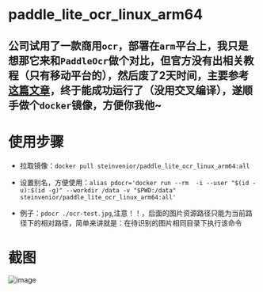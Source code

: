 # paddle_lite_ocr_linux_arm64


## 公司试用了一款商用`ocr`，部署在`arm`平台上，我只是想那它来和`PaddleOcr`做个对比，但官方没有出相关教程（只有移动平台的），然后废了2天时间，主要参考[这篇文章](https://blog.csdn.net/qq_39056987/article/details/121078743?spm=1001.2014.3001.5501)，终于能成功运行了（没用交叉编译），遂顺手做个`docker`镜像，方便你我他~


# 使用步骤
- 拉取镜像：`docker pull steinvenior/paddle_lite_ocr_linux_arm64:all`

- 设置别名，方便使用：`alias pdocr='docker run --rm  -i --user "$(id -u):$(id -g)" --workdir /data -v "$PWD:/data" steinvenior/paddle_lite_ocr_linux_arm64:all'`

- 例子：`pdocr ./ocr-test.jpg`,注意！！，后面的图片资源路径只能为当前路径下的相对路径，简单来讲就是：在待识别的图片相同目录下执行该命令

# 截图

![image](https://user-images.githubusercontent.com/18524326/149324039-f014e942-f2a9-42be-a348-ac8439fd10ce.png)
